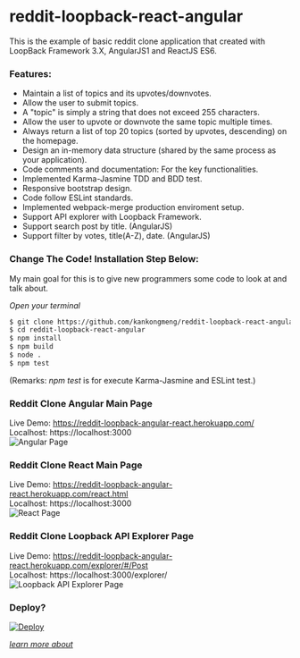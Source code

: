 # reddit-loopback-react-angular

This is the example of basic reddit clone application that created with LoopBack Framework 3.X, AngularJS1 and ReactJS ES6.
### Features:
* Maintain a list of topics and its upvotes/downvotes.
* Allow the user to submit topics.
* A "topic" is simply a string that does not exceed 255 characters.
* Allow the user to upvote or downvote the same topic multiple times.
* Always return a list of top 20 topics (sorted by upvotes, descending) on the homepage.
* Design an in-memory data structure (shared by the same process as your application).
* Code comments and documentation: For the key functionalities.
* Implemented Karma-Jasmine TDD and BDD test.
* Responsive bootstrap design.
* Code follow ESLint standards.
* Implemented webpack-merge production enviroment setup.
* Support API explorer with Loopback Framework.
* Support search post by title. (AngularJS)
* Support filter by votes, title(A-Z), date. (AngularJS)


### Change The Code! Installation Step Below: <br>
My main goal for this is to give new programmers some code to look at and talk about.

*Open your terminal*
```bash
$ git clone https://github.com/kankongmeng/reddit-loopback-react-angular.git
$ cd reddit-loopback-react-angular
$ npm install
$ npm build
$ node .
$ npm test
```
(Remarks: *npm test* is for execute Karma-Jasmine and ESLint test.)


### Reddit Clone Angular Main Page <br>
Live Demo: https://reddit-loopback-angular-react.herokuapp.com/ <br>
Localhost: https://localhost:3000 <br>
![Angular Page](https://raw.githubusercontent.com/kankongmeng/reddit-loopback-react-angular/master/screenshot/reddit-clone-angular-main-screenshot.JPG)


### Reddit Clone React Main Page <br>
Live Demo: https://reddit-loopback-angular-react.herokuapp.com/react.html <br>
Localhost: https://localhost:3000 <br>
![React Page](https://raw.githubusercontent.com/kankongmeng/reddit-loopback-react-angular/master/screenshot/reddit-clone-react-main-screenshot.JPG)


### Reddit Clone Loopback API Explorer Page <br>
Live Demo: https://reddit-loopback-angular-react.herokuapp.com/explorer/#/Post <br>
Localhost: https://localhost:3000/explorer/ <br>
![Loopback API Explorer Page](https://raw.githubusercontent.com/kankongmeng/reddit-loopback-react-angular/master/screenshot/reddit-clone-api-explorer-main-screenshot.JPG)


### Deploy?

[![Deploy](https://www.herokucdn.com/deploy/button.png)](https://heroku.com/deploy)

*[learn more about](https://devcenter.heroku.com/articles/app-json-schema)*
